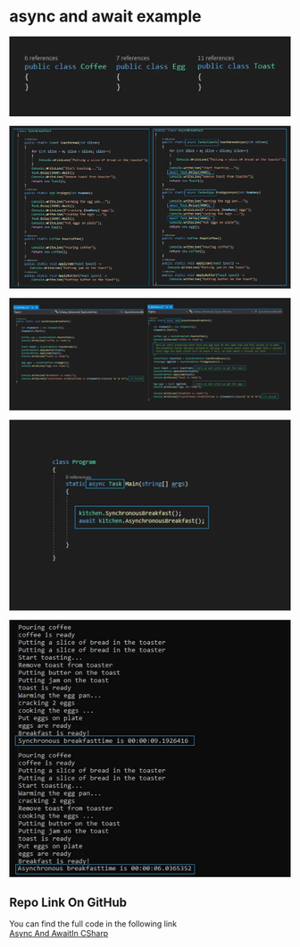 
# **async and await example**

<div dir="rtl" align="center">

![async and await example](./Async1.png)

![async and await example](./Async2.png)

![async and await example](./Async3.png)

![async and await example](./Async4.png)

![async and await example](./Async5.png)


</div>

## Repo Link On GitHub
You can find the full code in the following link  
[Async And AwaitIn CSharp](https://github.com/MohamedHashish42/AsyncAndAwaitInCSharp)


